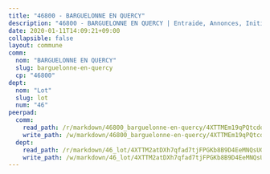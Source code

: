 ```yaml
---
title: "46800 - BARGUELONNE EN QUERCY"
description: "46800 - BARGUELONNE EN QUERCY | Entraide, Annonces, Initiatives"
date: 2020-01-11T14:09:21+09:00
collapsible: false
layout: commune
comm:
  nom: "BARGUELONNE EN QUERCY"
  slug: barguelonne-en-quercy
  cp: "46800"
dept:
  nom: "Lot"
  slug: lot
  num: "46"
peerpad:
  comm:
    read_path: /r/markdown/46800_barguelonne-en-quercy/4XTTMEm19qPQtcdoDy5Eq8Rzeh3abnApkdMYxGd77AJRaPhGp
    write_path: /w/markdown/46800_barguelonne-en-quercy/4XTTMEm19qPQtcdoDy5Eq8Rzeh3abnApkdMYxGd77AJRaPhGp-K3TgV2egebduMJHGEegYsFVjugicVaCYDZBmYN8UQ6bfsdi52che6st9o8utQ7Jr81KMke7CJy6eA6jc4kbdYosEC57cvTnthpeeCpPeHUUW26BmWdSbHXvRhndtoKHKALJSrWQL
  dept:
    read_path: /r/markdown/46_lot/4XTTM2atDXh7qfad7tjFPGKb8B9D4EeMNQsUG7H6r5PvcsmQY
    write_path: /w/markdown/46_lot/4XTTM2atDXh7qfad7tjFPGKb8B9D4EeMNQsUG7H6r5PvcsmQY-K3TgUvJaCyZvzJ7KFBouD3E9Db8SxVd6F9MJ4VM5wtYfGyhK8U9f2jgCEG1ZP5QbGj9NK2WPVZdPjtw9bJHLE1PoGwVsSft8aSDsZrWh6CwkugjgRfbWWHf5TabrG7vmtM7v9WUc
---
```



